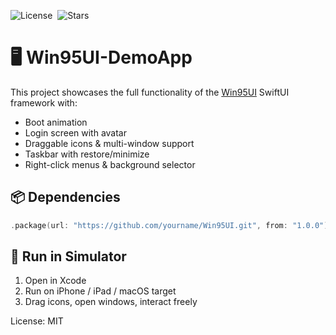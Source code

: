 ![License](https://img.shields.io/github/license/peterzhang0216/Win95UI-DemoApp)  
![Stars](https://img.shields.io/github/stars/peterzhang0216/Win95UI-DemoApp?style=social)
# 🖥️ Win95UI-DemoApp

This project showcases the full functionality of the [Win95UI](https://github.com/yourname/Win95UI) SwiftUI framework with:

- Boot animation
- Login screen with avatar
- Draggable icons & multi-window support
- Taskbar with restore/minimize
- Right-click menus & background selector

## 📦 Dependencies

```swift
.package(url: "https://github.com/yourname/Win95UI.git", from: "1.0.0")
```

## 🚀 Run in Simulator

1. Open in Xcode
2. Run on iPhone / iPad / macOS target
3. Drag icons, open windows, interact freely

License: MIT
